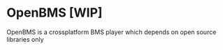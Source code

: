 # OpenBMS [WIP]

OpenBMS is a crossplatform BMS player which depends on open source libraries only

